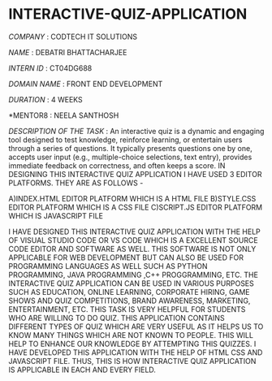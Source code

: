 # INTERACTIVE-QUIZ-APPLICATION

*COMPANY* : CODTECH IT SOLUTIONS

*NAME* : DEBATRI BHATTACHARJEE

*INTERN ID* : CT04DG688

*DOMAIN NAME* : FRONT END DEVELOPMENT

*DURATION* : 4 WEEKS

*MENTOR8 : NEELA SANTHOSH

*DESCRIPTION OF THE TASK* : An interactive quiz is a dynamic and engaging tool designed to test knowledge, reinforce learning, or entertain users through a series of questions. It typically presents questions one by one, accepts user input (e.g., multiple-choice selections, text entry), provides immediate feedback on correctness, and often keeps a score. IN DESIGNING THIS INTERACTIVE QUIZ APPLICATION I HAVE USED 3 EDITOR PLATFORMS. THEY ARE AS FOLLOWS -

A)INDEX.HTML EDITOR PLATFORM WHICH IS A HTML FILE 
B)STYLE.CSS EDITOR PLATFORM WHICH IS A CSS FILE
C)SCRIPT.JS EDITOR PLATFORM WHICH IS JAVASCRIPT FILE

I HAVE DESIGNED THIS INTERACTIVE QUIZ APPLICATION WITH THE HELP OF VISUAL STUDIO CODE OR VS CODE WHICH IS A EXCELLENT SOURCE CODE EDITOR AND SOFTWARE AS WELL. THIS SOFTWARE IS NOT ONLY APPLICABLE FOR WEB DEVELOPMENT BUT CAN ALSO BE USED FOR PROGRAMMING LANGUAGES AS WELL SUCH AS PYTHON PROGRAMMING, JAVA PROGRAMMING ,C++ PROGGRAMMING, ETC. THE INTERACTIVE QUIZ APPLICATION CAN BE USED IN VARIOUS PURPOSES SUCH AS EDUCATION, ONLINE LEARNING, CORPORATE HIRING, GAME SHOWS AND QUIZ COMPETITIONS, BRAND AWARENESS, MARKETING, ENTERTAINMENT, ETC. THIS TASK IS VERY HELPFUL FOR STUDENTS WHO ARE WILLING TO DO QUIZ. THIS APPLICATION CONTAINS DIFFERENT TYPES OF QUIZ WHICH ARE VERY USEFUL AS IT HELPS US TO KNOW MANY THINGS WHICH ARE NOT KNOWN TO PEOPLE. THIS WILL HELP TO ENHANCE OUR KNOWLEDGE BY ATTEMPTING THIS QUIZZES. I HAVE DEVELOPED THIS APPLICATION WITH THE HELP OF HTML CSS AND JAVASCRIPT FILE. THUS, THIS IS HOW INTERACTIVE QUIZ APPLICATION IS APPLICABLE IN EACH AND EVERY FIELD.
